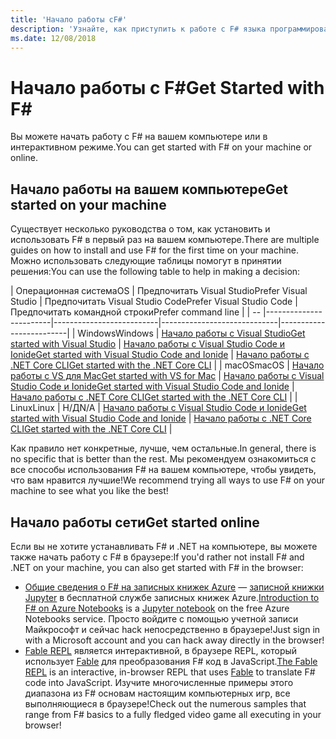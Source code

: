 ```yaml
---
title: 'Начало работы сF#'
description: 'Узнайте, как приступить к работе с F# языка программирования.'
ms.date: 12/08/2018
---
```

# <a name="get-started-with-f"></a><span data-ttu-id="b8c03-103">Начало работы с F\#</span><span class="sxs-lookup"><span data-stu-id="b8c03-103">Get Started with F\#</span></span>

<span data-ttu-id="b8c03-104">Вы можете начать работу с F# на вашем компьютере или в интерактивном режиме.</span><span class="sxs-lookup"><span data-stu-id="b8c03-104">You can get started with F# on your machine or online.</span></span>

## <a name="get-started-on-your-machine"></a><span data-ttu-id="b8c03-105">Начало работы на вашем компьютере</span><span class="sxs-lookup"><span data-stu-id="b8c03-105">Get started on your machine</span></span>

<span data-ttu-id="b8c03-106">Существует несколько руководства о том, как установить и использовать F# в первый раз на вашем компьютере.</span><span class="sxs-lookup"><span data-stu-id="b8c03-106">There are multiple guides on how to install and use F# for the first time on your machine.</span></span>  <span data-ttu-id="b8c03-107">Можно использовать следующие таблицы помогут в принятии решения:</span><span class="sxs-lookup"><span data-stu-id="b8c03-107">You can use the following table to help in making a decision:</span></span>

| <span data-ttu-id="b8c03-108">Операционная система</span><span class="sxs-lookup"><span data-stu-id="b8c03-108">OS</span></span> | <span data-ttu-id="b8c03-109">Предпочитать Visual Studio</span><span class="sxs-lookup"><span data-stu-id="b8c03-109">Prefer Visual Studio</span></span> | <span data-ttu-id="b8c03-110">Предпочитать Visual Studio Code</span><span class="sxs-lookup"><span data-stu-id="b8c03-110">Prefer Visual Studio Code</span></span> | <span data-ttu-id="b8c03-111">Предпочитать командной строки</span><span class="sxs-lookup"><span data-stu-id="b8c03-111">Prefer command line</span></span> |
| -- |------------------------|--------------------------|-----------------------------|-------------------------|
| <span data-ttu-id="b8c03-112">Windows</span><span class="sxs-lookup"><span data-stu-id="b8c03-112">Windows</span></span> | [<span data-ttu-id="b8c03-113">Начало работы с Visual Studio</span><span class="sxs-lookup"><span data-stu-id="b8c03-113">Get started with Visual Studio</span></span>](get-started-visual-studio.md) | [<span data-ttu-id="b8c03-114">Начало работы с Visual Studio Code и Ionide</span><span class="sxs-lookup"><span data-stu-id="b8c03-114">Get started with Visual Studio Code and Ionide</span></span>](get-started-vscode.md) | [<span data-ttu-id="b8c03-115">Начало работы с .NET Core CLI</span><span class="sxs-lookup"><span data-stu-id="b8c03-115">Get started with the .NET Core CLI</span></span>](get-started-command-line.md) |
| <span data-ttu-id="b8c03-116">macOS</span><span class="sxs-lookup"><span data-stu-id="b8c03-116">macOS</span></span> | [<span data-ttu-id="b8c03-117">Начало работы с VS для Mac</span><span class="sxs-lookup"><span data-stu-id="b8c03-117">Get started with VS for Mac</span></span>](get-started-with-visual-studio-for-mac.md) | [<span data-ttu-id="b8c03-118">Начало работы с Visual Studio Code и Ionide</span><span class="sxs-lookup"><span data-stu-id="b8c03-118">Get started with Visual Studio Code and Ionide</span></span>](get-started-vscode.md) | [<span data-ttu-id="b8c03-119">Начало работы с .NET Core CLI</span><span class="sxs-lookup"><span data-stu-id="b8c03-119">Get started with the .NET Core CLI</span></span>](get-started-command-line.md) |
| <span data-ttu-id="b8c03-120">Linux</span><span class="sxs-lookup"><span data-stu-id="b8c03-120">Linux</span></span> | <span data-ttu-id="b8c03-121">Н/Д</span><span class="sxs-lookup"><span data-stu-id="b8c03-121">N/A</span></span> | [<span data-ttu-id="b8c03-122">Начало работы с Visual Studio Code и Ionide</span><span class="sxs-lookup"><span data-stu-id="b8c03-122">Get started with Visual Studio Code and Ionide</span></span>](get-started-vscode.md) | [<span data-ttu-id="b8c03-123">Начало работы с .NET Core CLI</span><span class="sxs-lookup"><span data-stu-id="b8c03-123">Get started with the .NET Core CLI</span></span>](get-started-command-line.md) |

<span data-ttu-id="b8c03-124">Как правило нет конкретные, лучше, чем остальные.</span><span class="sxs-lookup"><span data-stu-id="b8c03-124">In general, there is no specific that is better than the rest.</span></span> <span data-ttu-id="b8c03-125">Мы рекомендуем ознакомиться с все способы использования F# на вашем компьютере, чтобы увидеть, что вам нравится лучшие!</span><span class="sxs-lookup"><span data-stu-id="b8c03-125">We recommend trying all ways to use F# on your machine to see what you like the best!</span></span>

## <a name="get-started-online"></a><span data-ttu-id="b8c03-126">Начало работы сети</span><span class="sxs-lookup"><span data-stu-id="b8c03-126">Get started online</span></span>

<span data-ttu-id="b8c03-127">Если вы не хотите устанавливать F# и .NET на компьютере, вы можете также начать работу с F# в браузере:</span><span class="sxs-lookup"><span data-stu-id="b8c03-127">If you'd rather not install F# and .NET on your machine, you can also get started with F# in the browser:</span></span>

* <span data-ttu-id="b8c03-128">[Общие сведения о F# на записных книжек Azure](https://notebooks.azure.com/Microsoft/projects/2018-Intro-FSharp/html/Introduction%20to%20FSharp.ipynb) — [записной книжки Jupyter](https://jupyter.org/) в бесплатной службе записных книжек Azure.</span><span class="sxs-lookup"><span data-stu-id="b8c03-128">[Introduction to F# on Azure Notebooks](https://notebooks.azure.com/Microsoft/projects/2018-Intro-FSharp/html/Introduction%20to%20FSharp.ipynb) is a [Jupyter notebook](https://jupyter.org/) on the free Azure Notebooks service.</span></span> <span data-ttu-id="b8c03-129">Просто войдите с помощью учетной записи Майкрософт и сейчас hack непосредственно в браузере!</span><span class="sxs-lookup"><span data-stu-id="b8c03-129">Just sign in with a Microsoft account and you can hack away directly in the browser!</span></span>
* <span data-ttu-id="b8c03-130">[Fable REPL](https://fable.io/repl/) является интерактивной, в браузере REPL, который использует [Fable](https://fable.io/) для преобразования F# код в JavaScript.</span><span class="sxs-lookup"><span data-stu-id="b8c03-130">[The Fable REPL](https://fable.io/repl/) is an interactive, in-browser REPL that uses [Fable](https://fable.io/) to translate F# code into JavaScript.</span></span> <span data-ttu-id="b8c03-131">Изучите многочисленные примеры этого диапазона из F# основам настоящим компьютерных игр, все выполняющиеся в браузере!</span><span class="sxs-lookup"><span data-stu-id="b8c03-131">Check out the numerous samples that range from F# basics to a fully fledged video game all executing in your browser!</span></span>
